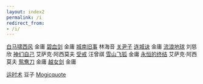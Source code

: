 ```yaml
---
layout: index2
permalink: /i
redirect_from:
- /i/
---
```


[白马啸西风](38b381a7-11e5-450c-9ac9-b5176e9afe61/)	金庸
[碧血剑](045b57ea-eb1a-4cbb-87da-645726ae6bd8/)	金庸
[城南旧事](114ff57d-208f-4cc4-a19c-1718fdc3389c/)	林海音
[关尹子](683d053c-36ce-4c6b-8082-6134d7ba8352/)
[连城诀](3c80d8d7-a4a0-4ec5-9203-4917eafc60c7/)	金庸
[流浪地球](31bbd150-cfcf-43ab-80f2-52e551fe76e1/)	刘慈欣
[神们自己](f01def8e-e6d9-40b4-98b9-369860b1b3e7/)	艾萨克·阿西莫夫
[受戒](e62e768b-69c4-4615-941d-7fd1a3585c11/)	汪曾祺
[雪山飞狐](932f3843-39aa-40c8-b57b-c357ae259ffc/)	金庸
[永恒的终结](486bb7a4-a9a7-4798-aabb-d15189159562/)	艾萨克·阿西莫夫
[鸳鸯刀](7eb8340a-acc8-4668-b3e5-0615c06e70b3/)	金庸
[越女剑](a5460069-2936-4a5a-ba26-feccbc928f01/)	金庸
<!--  -->
[运时术](2b3f8905-0c9d-4dc2-8c66-ab78eef42e87/)	豆子
[Mogicquote](f367a099-ebb4-4e25-96bc-4d3abfb4925b/)
<!--  -->
